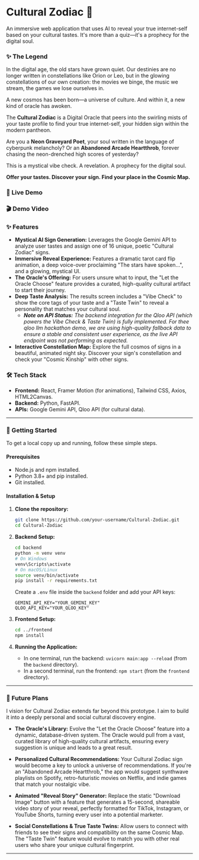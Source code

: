 # Cultural Zodiac 🔮

An immersive web application that uses AI to reveal your true internet-self based on your cultural tastes. It's more than a quiz—it's a prophecy for the digital soul.

### ✨ The Legend

In the digital age, the old stars have grown quiet. Our destinies are no longer written in constellations like Orion or Leo, but in the glowing constellations of our own creation: the movies we binge, the music we stream, the games we lose ourselves in.

A new cosmos has been born—a universe of culture. And within it, a new kind of oracle has awoken.

The **Cultural Zodiac** is a Digital Oracle that peers into the swirling mists of your taste profile to find your true internet-self, your hidden sign within the modern pantheon.

Are you a **Neon Graveyard Poet**, your soul written in the language of cyberpunk melancholy? Or an **Abandoned Arcade Heartthrob**, forever chasing the neon-drenched high scores of yesterday?

This is a mystical vibe check. A revelation. A prophecy for the digital soul.

**Offer your tastes. Discover your sign. Find your place in the Cosmic Map.**

### 🌟 Live Demo



### 🎬 Demo Video



### ✨ Features

*   **Mystical AI Sign Generation:** Leverages the Google Gemini API to analyze user tastes and assign one of 16 unique, poetic "Cultural Zodiac" signs.
*   **Immersive Reveal Experience:** Features a dramatic tarot card flip animation, a deep voice-over proclaiming "The stars have spoken...", and a glowing, mystical UI.
*   **The Oracle's Offering:** For users unsure what to input, the "Let the Oracle Choose" feature provides a curated, high-quality cultural artifact to start their journey.
*   **Deep Taste Analysis:** The results screen includes a "Vibe Check" to show the core tags of your taste and a "Taste Twin" to reveal a personality that matches your cultural soul.
    *   ***Note on API Status:*** *The backend integration for the Qloo API (which powers the Vibe Check & Taste Twin) is fully implemented. For thee qloo llm hackathon demo, we are using high-quality fallback data to ensure a stable and consistent user experience, as the live API endpoint was not performing as expected.*
*   **Interactive Constellation Map:** Explore the full cosmos of signs in a beautiful, animated night sky. Discover your sign's constellation and check your "Cosmic Kinship" with other signs.

  ### 🛠️ Tech Stack

*   **Frontend:** React, Framer Motion (for animations), Tailwind CSS, Axios, HTML2Canvas.
*   **Backend:** Python, FastAPI.
*   **APIs:** Google Gemini API, Qloo API (for cultural data).

---

### 🚀 Getting Started

To get a local copy up and running, follow these simple steps.

#### Prerequisites

*   Node.js and npm installed.
*   Python 3.8+ and pip installed.
*   Git installed.

#### Installation & Setup

1.  **Clone the repository:**
    ```sh
    git clone https://github.com/your-username/Cultural-Zodiac.git
    cd Cultural-Zodiac
    ```

2.  **Backend Setup:**
    ```sh
    cd backend
    python -m venv venv
    # On Windows
    venv\Scripts\activate
    # On macOS/Linux
    source venv/bin/activate
    pip install -r requirements.txt
    ```
    Create a `.env` file inside the `backend` folder and add your API keys:
    ```
    GEMINI_API_KEY="YOUR_GEMINI_KEY"
    QLOO_API_KEY="YOUR_QLOO_KEY"
    ```

3.  **Frontend Setup:**
    ```sh
    cd ../frontend
    npm install
    ```

4.  **Running the Application:**
    *   In one terminal, run the backend: `uvicorn main:app --reload` (from the `backend` directory).
    *   In a second terminal, run the frontend: `npm start` (from the `frontend` directory).

---
### 🔮 Future Plans

I vision for Cultural Zodiac extends far beyond this prototype. I aim to build it into a deeply personal and social cultural discovery engine.

*   **The Oracle's Library:** Evolve the "Let the Oracle Choose" feature into a dynamic, database-driven system. The Oracle would pull from a vast, curated library of high-quality cultural artifacts, ensuring every suggestion is unique and leads to a great result.

*   **Personalized Cultural Recommendations:** Your Cultural Zodiac sign would become a key to unlock a universe of recommendations. If you're an "Abandoned Arcade Heartthrob," the app would suggest synthwave playlists on Spotify, retro-futuristic movies on Netflix, and indie games that match your nostalgic vibe.

*   **Animated "Reveal Story" Generator:** Replace the static "Download Image" button with a feature that generates a 15-second, shareable video story of your reveal, perfectly formatted for TikTok, Instagram, or YouTube Shorts, turning every user into a potential marketer.

*   **Social Constellations & True Taste Twins:** Allow users to connect with friends to see their signs and compatibility on the same Cosmic Map. The "Taste Twin" feature would evolve to match you with other real users who share your unique cultural fingerprint.

---
